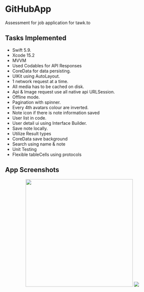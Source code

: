 # GitHubApp

Assessment for job application for tawk.to

## Tasks Implemented
- Swift 5.9.
- Xcode 15.2
- MVVM
- Used Codables for API Responses
- CoreData for data persisting.
- UIKit using AutoLayout.
- 1 network request at a time.
- All media has to be cached on disk.
- Api & Image request use all native api URLSession.
- Offline mode.
- Pagination with spinner.
- Every 4th avatars colour are inverted.
- Note icon if there is note information saved
- User list in code.
- User detail ui using Interface Builder.
- Save note locally.
- Utilize Result types
- CoreData save background
- Search using name & note
- Unit Testing
- Flexible tableCells using protocols


## App Screenshots
<p align="center">
  <img src="https://imgur.com/gallery/github-users-sUZg8sH" width="350">
  <img src="your_relative_path_here_number_2_large_name">
</p>
